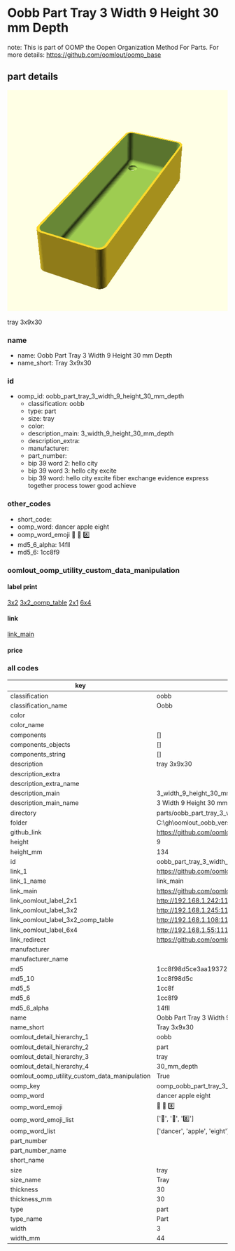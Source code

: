 # Oobb Part Tray 3 Width 9 Height 30 mm Depth  

note: This is part of OOMP the Oopen Organization Method For Parts. For more details: https://github.com/oomlout/oomp_base

##  part details
  

[![](3dpr.png)](3dpr.png)

tray 3x9x30



### name
* name: Oobb Part Tray 3 Width 9 Height 30 mm Depth
* name_short: Tray 3x9x30 
### id
* oomp_id: oobb_part_tray_3_width_9_height_30_mm_depth
  * classification: oobb
  * type: part
  * size: tray
  * color: 
  * description_main: 3_width_9_height_30_mm_depth
  * description_extra: 
  * manufacturer: 
  * part_number: 
  * bip 39 word 2: hello city
  * bip 39 word 3: hello city excite
  * bip 39 word: hello city excite fiber exchange evidence express together process tower good achieve

### other_codes
* short_code: 
* oomp_word: dancer apple eight
* oomp_word_emoji :dancer: :apple: :eight:
* md5_6_alpha: 14fll
* md5_6: 1cc8f9






### oomlout_oomp_utility_custom_data_manipulation
#### label print
[3x2](http://192.168.1.245:1112/?label=oomp%2014fll)
[3x2_oomp_table](http://192.168.1.108:1112/?label=oomp%2014fll)
[2x1](http://192.168.1.242:1112/?label=oomp%2014fll)
[6x4](http://192.168.1.55:1112/?label=oomp%2014fll)    

#### link

[link_main](https://github.com/oomlout/oomlout_oobb_version_4_generated_parts/tree/main/navigation_oomp/oobb/part/tray/3_width_9_height_30_mm_depth/part)                              

#### price







### all codes 
| key | value |  
| --- | --- |  
| classification | oobb |  
| classification_name | Oobb |  
| color |  |  
| color_name |  |  
| components | [] |  
| components_objects | [] |  
| components_string | [] |  
| description | tray 3x9x30 |  
| description_extra |  |  
| description_extra_name |  |  
| description_main | 3_width_9_height_30_mm_depth |  
| description_main_name | 3 Width 9 Height 30 mm Depth |  
| directory | parts/oobb_part_tray_3_width_9_height_30_mm_depth |  
| folder | C:\gh\oomlout_oobb_version_4_generated_parts\parts\oobb_part_tray_3_width_9_height_30_mm_depth |  
| github_link | https://github.com/oomlout/oomlout_oomp_part_src/tree/main/parts/oobb_part_tray_3_width_9_height_30_mm_depth |  
| height | 9 |  
| height_mm | 134 |  
| id | oobb_part_tray_3_width_9_height_30_mm_depth |  
| link_1 | https://github.com/oomlout/oomlout_oobb_version_4_generated_parts/tree/main/navigation_oomp/oobb/part/tray/3_width_9_height_30_mm_depth/part |  
| link_1_name | link_main |  
| link_main | https://github.com/oomlout/oomlout_oobb_version_4_generated_parts/tree/main/navigation_oomp/oobb/part/tray/3_width_9_height_30_mm_depth/part |  
| link_oomlout_label_2x1 | http://192.168.1.242:1112/?label=oomp%2014fll |  
| link_oomlout_label_3x2 | http://192.168.1.245:1112/?label=oomp%2014fll |  
| link_oomlout_label_3x2_oomp_table | http://192.168.1.108:1112/?label=oomp%2014fll |  
| link_oomlout_label_6x4 | http://192.168.1.55:1112/?label=oomp%2014fll |  
| link_redirect | https://github.com/oomlout/oomlout_oobb_version_4_generated_parts/tree/main/parts/oobb_tray_03_09_30 |  
| manufacturer |  |  
| manufacturer_name |  |  
| md5 | 1cc8f98d5ce3aa193727555a9d8a5b56 |  
| md5_10 | 1cc8f98d5c |  
| md5_5 | 1cc8f |  
| md5_6 | 1cc8f9 |  
| md5_6_alpha | 14fll |  
| name | Oobb Part Tray 3 Width 9 Height 30 mm Depth |  
| name_short | Tray 3x9x30  |  
| oomlout_detail_hierarchy_1 | oobb |  
| oomlout_detail_hierarchy_2 | part |  
| oomlout_detail_hierarchy_3 | tray |  
| oomlout_detail_hierarchy_4 | 30_mm_depth |  
| oomlout_oomp_utility_custom_data_manipulation | True |  
| oomp_key | oomp_oobb_part_tray_3_width_9_height_30_mm_depth |  
| oomp_word | dancer apple eight |  
| oomp_word_emoji | :dancer: :apple: :eight: |  
| oomp_word_emoji_list | [':dancer:', ':apple:', ':eight:'] |  
| oomp_word_list | ['dancer', 'apple', 'eight'] |  
| part_number |  |  
| part_number_name |  |  
| short_name |  |  
| size | tray |  
| size_name | Tray |  
| thickness | 30 |  
| thickness_mm | 30 |  
| type | part |  
| type_name | Part |  
| width | 3 |  
| width_mm | 44 |  

